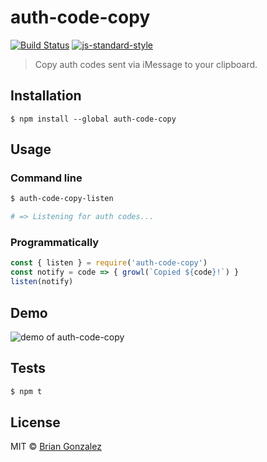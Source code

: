 # auth-code-copy

[![Build Status](https://travis-ci.org/briangonzalez/auth-code-copy.svg?branch=master&style=flat-square)](https://travis-ci.org/briangonzalez/auth-code-copy) [![js-standard-style](https://img.shields.io/badge/code%20style-standard-brightgreen.svg?style=flat-square)](http://standardjs.com)


> Copy auth codes sent via iMessage to your clipboard.

## Installation

```
$ npm install --global auth-code-copy
```

## Usage

### Command line

```sh
$ auth-code-copy-listen

# => Listening for auth codes...
```

### Programmatically

```js
const { listen } = require('auth-code-copy')
const notify = code => { growl(`Copied ${code}!`) }
listen(notify)
```

## Demo

![demo of auth-code-copy](https://user-images.githubusercontent.com/659829/32456177-84690c9e-c2d9-11e7-8a46-97c4a6d9ed75.gif)

## Tests

```sh
$ npm t
```

## License

MIT © [Brian Gonzalez](https://briangonzalez.org)
